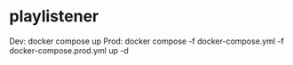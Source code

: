 # playlistener

Dev:
    docker compose up
Prod:
    docker compose -f docker-compose.yml -f docker-compose.prod.yml up -d